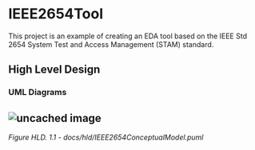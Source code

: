 # IEEE2654Tool
This project is an example of creating an EDA tool based on the IEEE Std 2654 System Test and Access Management (STAM) standard.

## High Level Design
### UML Diagrams
![uncached image](http://www.plantuml.com/plantuml/proxy?fmt=svg&cache=no&src=https://raw.githubusercontent.com/bradfordvt/IEEE2654Tool/main/docs/hdl/IEEE2654ConceptualModel.puml)
---
*Figure HLD. 1.1 - docs/hld/IEEE2654ConceptualModel.puml*